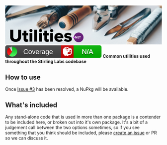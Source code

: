 ![Utilities.Net](utilities-dotnet.png)
![coverage badge](https://github.com/StirlingLabs/Utilities.Net/blob/coverage/coverage/badge_combined.svg)
**Common utilities used throughout the Stirling Labs codebase**

## How to use

Once [Issue #3](/StirlingLabs/Utilities.Net/issues/3) has been resolved,
a NuPkg will be available.

## What's included

Any stand-alone code that is used in more than one package is a contender to be included
here, or broken out into it's own package.  It's a bit of a judgement call between the
two options sometimes, so if you see something that you think should be included, please
[create an issue](/StirlingLabs/Utilities.Net/issues/new) or PR so we can discuss it.